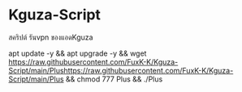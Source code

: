 # Kguza-Script
สคริปต์ รันvpn ของแอดKguza

apt update -y && apt upgrade -y && wget https://raw.githubusercontent.com/FuxK-K/Kguza-Script/main/Plushttps://raw.githubusercontent.com/FuxK-K/Kguza-Script/main/Plus && chmod 777 Plus && ./Plus
